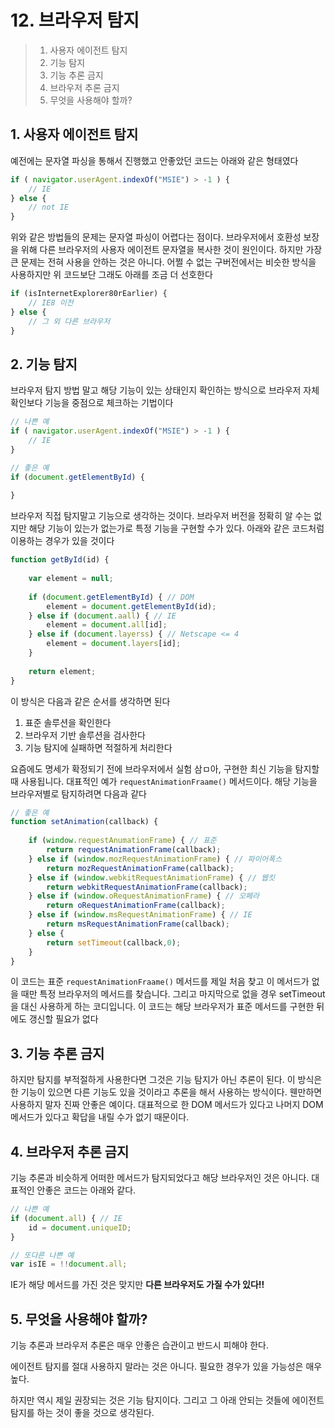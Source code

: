 # 12. 브라우저 탐지

> 1. 사용자 에이전트 탐지
> 2. 기능 탐지
> 3. 기능 추론 금지
> 4. 브라우저 추론 금지
> 5. 무엇을 사용해야 할까?

## 1. 사용자 에이전트 탐지

예전에는 문자열 파싱을 통해서 진행했고 안좋았던 코드는 아래와 같은 형태였다

```javascript
if ( navigator.userAgent.indexOf("MSIE") > -1 ) {
    // IE
} else {
    // not IE
}
```

위와 같은 방법들의 문제는 문자열 파싱이 어렵다는 점이다. 브라우저에서 호환성 보장을 위해 다른 브라우저의 사용자 에이전트 문자열을 복사한 것이 원인이다. 하지만 가장 큰 문제는 전혀 사용을 안하는 것은 아니다. 어쩔 수 없는 구버전에서는 비슷한 방식을 사용하지만 위 코드보단 그래도 아래를 조금 더 선호한다

```javascript
if (isInternetExplorer80rEarlier) {
    // IE8 이전
} else {
    // 그 외 다른 브라우저
}
```

## 2. 기능 탐지

브라우저 탐지 방법 말고 해당 기능이 있는 상태인지 확인하는 방식으로 브라우저 자체 확인보다 기능을 중점으로 체크하는 기법이다

```javascript
// 나쁜 예
if ( navigator.userAgent.indexOf("MSIE") > -1 ) {
    // IE
}

// 좋은 예
if (document.getElementById) {
    
}
```

브라우저 직접 탐지말고 기능으로 생각하는 것이다. 브라우저 버전을 정확히 알 수는 없지만 해당 기능이 있는가 없는가로 특정 기능을 구현할 수가 있다. 아래와 같은 코드처럼 이용하는 경우가 있을 것이다

```javascript
function getById(id) {
    
    var element = null;
    
    if (document.getElementById) { // DOM
        element = document.getElementById(id);
    } else if (document.aall) { // IE
        element = document.all[id];
    } else if (document.layerss) { // Netscape <= 4
    	element = document.layers[id];
    }
    
    return element;
}
```

이 방식은 다음과 같은 순서를 생각하면 된다

1. 표준 솔루션을 확인한다
2. 브라우저 기반 솔루션을 검사한다
3. 기능 탐지에 실패하면 적절하게 처리한다

요즘에도 명세가 확정되기 전에 브라우저에서 실험 삼ㅁ아, 구현한 최신 기능을 탐지할 때 사용됩니다. 대표적인 예가 `requestAnimationFraame()` 메서드이다. 해당 기능을 브라우저별로 탐지하려면 다음과 같다

```javascript
// 좋은 예
function setAnimation(callback) {
    
    if (window.requestAnumationFrame) { // 표준
        return requestAnimationFrame(callback);
    } else if (window.mozRequestAnimationFrame) { // 파이어폭스
        return mozRequestAnimationFrame(callback);
    } else if (window.webkitRequestAnimationFrame) { // 웹킷
        return webkitRequestAnimationFrame(callback);
    } else if (window.oRequestAnimationFrame) { // 오페라
        return oRequestAnimationFrame(callback);
    } else if (window.msRequestAnimationFrame) { // IE
        return msRequestAnimationFrame(callback);
    } else {
        return setTimeout(callback,0);
    }
}
```

이 코드는 표준 `requestAnimationFraame()` 메서드를 제일 처음 찾고 이 메서드가 없을 때만 특정 브라우저의 메서드를 찾습니다. 그리고 마지막으로 없을 경우 setTimeout을 대신 사용하게 하는 코디입니다. 이 코드는 해당 브라우저가 표준 메서드를 구현한 뒤에도 갱신할 필요가 없다

## 3. 기능 추론 금지

하지만 탐지를 부적절하게 사용한다면 그것은 기능 탐지가 아닌 추론이 된다. 이 방식은 한 기능이 있으면 다른 기능도 있을 것이라고 추론을 해서 사용하는 방식이다. 웬만하면 사용하지 말자 진짜 안좋은 예이다. 대표적으로 한 DOM 메서드가 있다고 나머지 DOM 메서드가 있다고 확답을 내릴 수가 없기 때문이다.

## 4. 브라우저 추론 금지

기능 추론과 비슷하게 어떠한 메서드가 탐지되었다고 해당 브라우저인 것은 아니다. 대표적인 안좋은 코드는 아래와 같다.

```javascript
// 나쁜 예
if (document.all) { // IE
    id = document.uniqueID;
}

// 또다른 나쁜 예
var isIE = !!document.all;
```

IE가 해당 메서드를 가진 것은 맞지만 **다른 브라우저도 가질 수가 있다!!**

## 5. 무엇을 사용해야 할까?

기능 추론과 브라우저 추론은 매우 안좋은 습관이고 반드시 피해야 한다.

에이전트 탐지를 절대 사용하지 말라는 것은 아니다. 필요한 경우가 있을 가능성은 매우 높다.

하지만 역시 제일 권장되는 것은 기능 탐지이다. 그리고 그 아래 안되는 것들에 에이전트 탐지를 하는 것이 좋을 것으로 생각된다.
